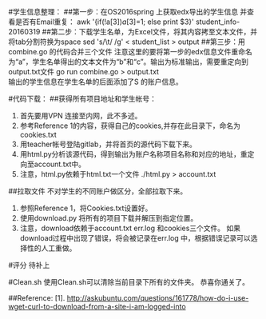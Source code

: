 #学生信息整理：
##第一步：在OS2016spring 上获取edx导出的学生信息
并查看是否有Email重复：
awk '{if(!a[$3]) a[$3]=1; else print $3}' student_info-20160319
##第二步：下载学生名单，为Excel文件，将其内容拷至文本文件，并将tab分割符换为space
sed 's/\t/ /g' < student_list > output
##第三步：用combine.go 的代码合并三个文件
注意这里的要将第一步的edx信息文件重命名为“a”，学生名单得出的文本文件为“b”和“c”。输出为标准输出，需要重定向到output.txt文件
go run combine.go > output.txt   
输出的学生信息在学生名单的后面添加了S 的账户信息。  

#代码下载：
##获得所有项目地址和学生帐号：  
1. 首先要用VPN 连接至内网，此不多述。
2. 参考Reference 1的内容，获得自己的cookies,并存在此目录下，命名为cookies.txt
3. 用teacher帐号登陆gitlab，并将首页的源代码下载下来。  
4. 用html.py分析该源代码，得到输出为账户名称项目名称和对应的地址，重定向至account.txt中。
5. 注意，html.py依赖于html.txt一个文件
./html.py > account.txt


##拉取文件
不对学生的不同账户做区分，全部拉取下来。
1. 参照Reference 1，将Cookies.txt设置好。
2. 使用download.py 将所有的项目下载并解压到指定位置。
3. 注意，download依赖于account.txt err.log 和cookies三个文件。
如果download过程中出现了错误，将会被记录在err.log 中，根据错误记录可以选择性的人工重做。

#评分
待补上

#Clean.sh
使用Clean.sh可以清除当前目录下所有的文件夹。
恭喜你通关了。

##Reference:
[1]. http://askubuntu.com/questions/161778/how-do-i-use-wget-curl-to-download-from-a-site-i-am-logged-into
